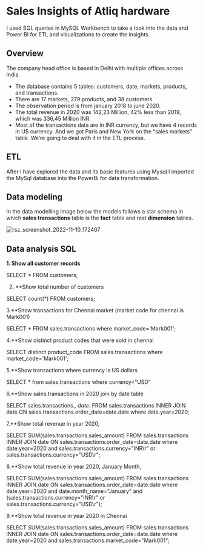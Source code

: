 # Sales Insights of Atliq hardware 

I used SQL queries in MySQL Workbench to take a look into the data and Power BI for ETL and visualizations to create the insights.

## Overview
The company head office is based in Delhi  with multiple offices across India.

*	The database contains 5 tables: customers, date, markets, products, and transactions.
*	There are 17 markets, 279 products, and 38 customers.
*	The observation period is from january 2018 to june 2020.
*	The total revenue in 2020 was 142,23 Million, 42% less than 2019, which was 336,45 Million INR.
*	Most of the transactions data are in INR currency, but we have 4 records in U$ currency.
  And we got Paris and New York on the “sales markets” table. We’re going to deal with it in the ETL process.
  
## ETL
After I have explored the data and its basic features using Mysql I imported the MySql database into the PowerBi for data transformation.

## Data modeling
In the data modelling image below the models follows a star schema in which **sales transactions** table is the **fact** table and rest **dimension** tables.

![rsz_screenshot_2022-11-10_172407](https://user-images.githubusercontent.com/90148389/201166511-e281e012-9e64-46fe-a7bb-3176f2cf4acd.png)

## Data analysis SQL

 **1. Show all customer records**

SELECT * FROM customers;

2. **Show total number of customers

SELECT count(*) FROM customers;

3.**Show transactions for Chennai market (market code for chennai is Mark001)

SELECT * FROM sales.transactions where market_code='Mark001';

4.**Show distinct product codes that were sold in chennai

SELECT distinct product_code FROM sales.transactions where market_code='Mark001';

5.**Show transactions where currency is US dollars

SELECT * from sales.transactions where currency="USD"

6.**Show sales.transactions in 2020 join by date table

SELECT sales.transactions.*, date.* FROM sales.transactions INNER JOIN date ON sales.transactions.order_date=date.date where date.year=2020;

7.**Show total revenue in year 2020,

SELECT SUM(sales.transactions.sales_amount) FROM sales.transactions INNER JOIN date ON sales.transactions.order_date=date.date where date.year=2020 and sales.transactions.currency="INR\r" or sales.transactions.currency="USD\r";

8.**Show total revenue in year 2020, January Month,

SELECT SUM(sales.transactions.sales_amount) FROM sales.transactions INNER JOIN date ON sales.transactions.order_date=date.date where date.year=2020 and date.month_name="January" and (sales.transactions.currency="INR\r" or sales.transactions.currency="USD\r");

9.**Show total revenue in year 2020 in Chennai

SELECT SUM(sales.transactions.sales_amount) FROM sales.transactions INNER JOIN date ON sales.transactions.order_date=date.date where date.year=2020 and sales.transactions.market_code="Mark001";
